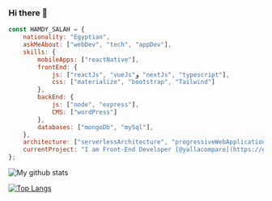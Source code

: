 ### Hi there 👋

```javascript
const HAMDY_SALAH = {
    nationality: "Egyptian",
    askMeAbout: ["webDev", "tech", "appDev"],
    skills: {
        mobileApps: ["reactNative"],
        frontEnd: {
            js: ["reactJs", "vueJs"و "nextJs", "typescript"],
            css: ["materialize", "bootstrap", "Tailwind"]
        },
        backEnd: {
            js: ["node", "express"],
            CMS: ["wordPress"]
        },
        databases: ["mongoDb", "mySql"],
    },
    architecture: ["serverlessArchitecture", "progressiveWebApplications", "singlePageApplications"],
    currentProject: "I am Front-End Developer [@yallacompare](https://github.com/compareit4mehub)",
};
```

![My github stats](https://github-readme-stats.vercel.app/api?username=hamdysalah1&count_private=true&show_icons=true&hide_rank=true&theme=graywhite)

[![Top Langs](https://github-readme-stats.vercel.app/api/top-langs/?username=hamdysalah1&layout=compact)](https://github.com/meghsohor/github-readme-stats)
